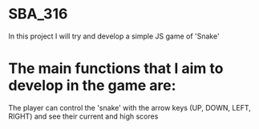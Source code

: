 # SBA_316
In this project I will try and develop a simple JS game of 'Snake'
# The main functions that I aim to develop in the game are:
The player can control the 'snake' with the arrow keys (UP, DOWN, LEFT, RIGHT) and see their current and high scores

